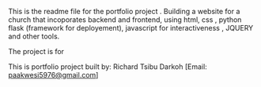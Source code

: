 This is the readme file for the portfolio project . Building a website for a church that incoporates backend and frontend, using html, css , python flask (framework for deployement), javascript for interactiveness ,  JQUERY and other tools.

The project is for 














This is portfolio project built by:
Richard Tsibu Darkoh [Email: paakwesi5976@gmail.com]

